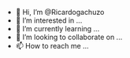 - 👋 Hi, I’m @Ricardogachuzo
- 👀 I’m interested in ...
- 🌱 I’m currently learning ...
- 💞️ I’m looking to collaborate on ...
- 📫 How to reach me ...

<!---
Ricardogachuzo/Ricardogachuzo is a ✨ special ✨ repository because its `README.md` (this file) appears on your GitHub profile.
You can click the Preview link to take a look at your changes.
--->
